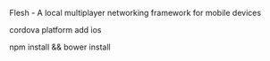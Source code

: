 Flesh - A local multiplayer networking framework for mobile devices

cordova platform add ios

npm install && bower install

